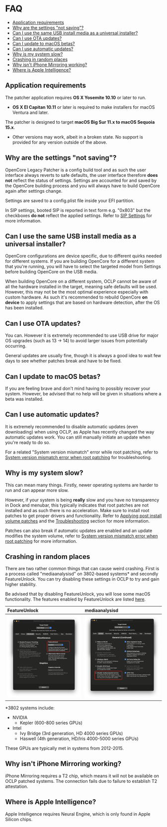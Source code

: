 # FAQ


* [Application requirements](#application-requirements)
* [Why are the settings "not saving"?](#why-are-the-settings-not-saving)
* [Can I use the same USB install media as a universal installer?](#can-i-use-the-same-usb-install-media-as-a-universal-installer)
* [Can I use OTA updates?](#can-i-use-ota-updates)
* [Can I update to macOS betas?](#can-i-update-to-macos-betas)
* [Can I use automatic updates?](#can-i-use-automatic-updates)
* [Why is my system slow?](#why-is-my-system-slow)
* [Crashing in random places](#crashing-in-random-places)
* [Why isn't iPhone Mirroring working?](#why-isn-t-iphone-mirroring-working)
* [Where is Apple Intelligence?](#where-is-apple-intelligence)



## Application requirements
The patcher application requires **OS X Yosemite 10.10** or later to run.
* **OS X El Capitan 10.11** or later is required to make installers for macOS Ventura and later.

The patcher is designed to target **macOS Big Sur 11.x to macOS Sequoia 15.x**.
* Other versions may work, albeit in a broken state. No support is provided for any version outside of the above.


## Why are the settings "not saving"?

OpenCore Legacy Patcher is a config build tool and as such the user interface always reverts to safe defaults, the user interface therefore **does not** reflect the status of settings. Settings are accounted for and saved by the OpenCore building process and you will always have to build OpenCore again after settings change. 

Settings are saved to a config.plist file inside your EFI partition.

In SIP settings, booted SIP is reported in text form e.g. "0x803" but the checkboxes **do not** reflect the applied settings. Refer to [SIP Settings](https://dortania.github.io/OpenCore-Legacy-Patcher/POST-INSTALL.html#sip-settings) for more information.

## Can I use the same USB install media as a universal installer?

OpenCore configurations are device specific, due to different quirks needed for different systems. If you are building OpenCore for a different system that you're running, you will have to select the targeted model from Settings before building OpenCore on the USB media.

When building OpenCore on a different system, OCLP cannot be aware of all the hardware installed in the target, meaning safe defaults will be used. However, this may not be the most optimal experience especially with custom hardware. As such it's recommended to rebuild OpenCore **on device** to apply settings that are based on hardware detection, after the OS has been installed.

## Can I use OTA updates?

You can. However it is extremely recommended to use USB drive for major OS upgrades (such as 13 -> 14) to avoid larger issues from potentially occurring.

General updates are usually fine, though it is always a good idea to wait few days to see whether patches break and have to be fixed.

## Can I update to macOS betas?

If you are feeling brave and don't mind having to possibly recover your system. However, be advised that no help will be given in situations where a beta was installed.

## Can I use automatic updates?

It is extremely recommended to disable automatic updates (even downloading) when using OCLP, as Apple has recently changed the way automatic updates work. You can still manually initiate an update when you're ready to do so.

For a related "System version mismatch" error while root patching, refer to [System version mismatch error when root patching](https://dortania.github.io/OpenCore-Legacy-Patcher/TROUBLESHOOTING.html#system-version-mismatch-error-when-root-patching) for troubleshooting.

## Why is my system slow?

This can mean many things. Firstly, newer operating systems are harder to run and can appear more slow.

However, if your system is being **really** slow and you have no transparency in Dock and menubar, this typically indicates that root patches are not installed and as such there is no acceleration. Make sure to install root patches to get proper drivers and functionality. Refer to [Applying post install volume patches](https://dortania.github.io/OpenCore-Legacy-Patcher/POST-INSTALL.html#applying-post-install-volume-patches) and the [Troubleshooting](https://dortania.github.io/OpenCore-Legacy-Patcher/TROUBLESHOOTING.html) section for more information.

Patches can also break if automatic updates are enabled and an update modifies the system volume, refer to [System version mismatch error when root patching](https://dortania.github.io/OpenCore-Legacy-Patcher/TROUBLESHOOTING.html#system-version-mismatch-error-when-root-patching) for more information.

## Crashing in random places

There are two rather common things that can cause weird crashing. First is a process called "mediaanalysisd" on 3802-based systems* and secondly FeatureUnlock. You can try disabling these settings in OCLP to try and gain higher stability.

Be advised that by disabling FeatureUnlock, you will lose some macOS functionality. The features enabled by FeatureUnlock are listed [here](https://github.com/acidanthera/FeatureUnlock).

| FeatureUnlock | mediaanalysisd |
| :--- | :--- |
| ![FeatureUnlock](./images/OCLP_FeatureUnlock_Setting.png) | ![mediaanalysisd](./images/OCLP_Disable_mediaanalysisd_Setting.png) |

*3802 systems include:
* NVIDIA
    * Kepler (600-800 series GPUs)
* Intel
    * Ivy Bridge (3rd generation, HD 4000 series GPUs)
    * Haswell (4th generation, HD/Iris 4000-5000 series GPUs)

These GPUs are typically met in systems from 2012-2015.


## Why isn't iPhone Mirroring working?

iPhone Mirroring requires a T2 chip, which means it will not be available on OCLP patched systems. The connection fails due to failure to establish T2 attestation.

## Where is Apple Intelligence?

Apple Intelligence requires Neural Engine, which is only found in Apple Silicon chips.

